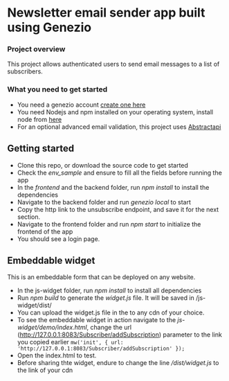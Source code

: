 
# Newsletter email sender app built using Genezio
### Project overview
This project allows authenticated users to send email messages to a list of subscribers.
### What you need to get started
- You need a genezio account [create one here](https://genez.io/)
- You need Nodejs and npm installed on your operating system, install node from [here](https://nodejs.org)
- For an optional advanced email validation, this project uses [Abstractapi](https://abstractapi.com)
## Getting started
- Clone this repo, or download the source code to get started
- Check the *env_sample* and ensure to fill all the fields before running the app
- In the *frontend* and the backend folder, run *npm install* to install the dependencies
- Navigate to the backend folder and run *genezio local* to start
- Copy the http link to the unsubscribe endpoint, and save it for the next section.
- Navigate to the frontend folder and run *npm start* to initialize the frontend of the app
- You should see a login page.

## Embeddable widget

This is an embeddable form that can be deployed on any website.

- In the js-widget folder, run *npm install* to install all dependencies
- Run *npm build* to generate the *widget.js* file. It will be saved in /js-widget/dist/
- You can upload the widget.js file in the  to any cdn of your choice.
- To see the embeddable widget in action navigate to the *js-widget/demo/index.html*, change the url (http://127.0.0.1:8083/Subscriber/addSubscription) parameter to the link you copied earlier
 `mw('init', { url: 'http://127.0.0.1:8083/Subscriber/addSubscription' });`
- Open the index.html to test.
- Before sharing thte widget, endure to change the line */dist/widget.js* to the link of your cdn
